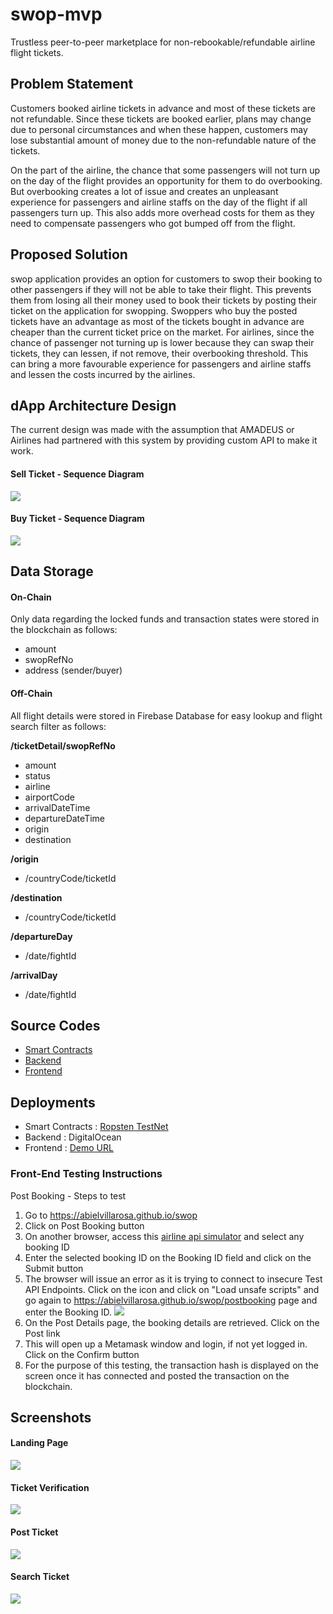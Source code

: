 # swop-mvp

Trustless peer-to-peer marketplace for non-rebookable/refundable airline flight tickets.

## Problem Statement

Customers booked airline tickets in advance and most of these tickets are not refundable. Since these tickets are booked earlier, plans may change due to personal circumstances and when these happen, customers may lose substantial amount of money due to the non-refundable nature of the tickets. 

On the part of the airline, the chance that some passengers will not turn up on the day of the flight provides an opportunity for them to do overbooking. But overbooking creates a lot of issue and creates an unpleasant experience for passengers and airline staffs on the day of the flight if all passengers turn up. This also adds more overhead costs for them as they need to compensate passengers who got bumped off from the flight.

## Proposed Solution

swop application provides an option for customers to swop their booking to other passengers if they will not be able to take their flight. This prevents them from losing all their money used to book their tickets by posting their ticket on the application for swopping. Swoppers who buy the posted tickets have an advantage as most of the tickets bought in advance are cheaper than the current ticket price on the market. For airlines, since the chance of passenger not turning up is lower because they can swap their tickets, they can lessen, if not remove, their overbooking threshold. This can bring a more favourable experience for passengers and airline staffs and lessen the costs incurred by the airlines.

## dApp Architecture Design

The current design was made with the assumption that AMADEUS or Airlines had partnered with this system by providing custom API to make it work.


#### Sell Ticket - Sequence Diagram

![](https://user-images.githubusercontent.com/47552061/61999843-0d875000-b098-11e9-9342-edee73c54de7.png)

#### Buy Ticket - Sequence Diagram

![](https://user-images.githubusercontent.com/47552061/61999844-18da7b80-b098-11e9-9db4-d36a5371580e.png)

## Data Storage

#### On-Chain

Only data regarding the locked funds and transaction states were stored in the blockchain as follows:
- amount
- swopRefNo
- address (sender/buyer)

#### Off-Chain

All flight details were stored in Firebase Database for easy lookup and flight search filter as follows:

**/ticketDetail/swopRefNo**
- amount
- status
- airline
- airportCode
- arrivalDateTime
- departureDateTime
- origin
- destination

**/origin**
- /countryCode/ticketId

**/destination**
- /countryCode/ticketId

**/departureDay**
- /date/fightId

**/arrivalDay**
- /date/fightId


## Source Codes

- [Smart Contracts](https://github.com/karlptrck/swop-contracts-mvp) 
- [Backend](https://github.com/karlptrck/swop-backend-mvp)
- [Frontend](https://github.com/abielvillarosa/swop)


## Deployments
- Smart Contracts : [Ropsten TestNet](https://github.com/karlptrck/swop-contracts-mvp/blob/master/ropsten_deployment_details.txt)
- Backend : DigitalOcean
- Frontend : [Demo URL](https://abielvillarosa.github.io/swop/)


### Front-End Testing Instructions

Post Booking - Steps to test
1) Go to https://abielvillarosa.github.io/swop
2) Click on Post Booking button
3) On another browser, access this [airline api simulator](http://68.183.204.206:3000/testBookings?fbclid=IwAR35cCJEmkGWKyb7ZYMoLAZ8jI46AgZgxnfRg5wCvqsVLh5eiEJcvXAo3Yo) and select any booking ID
4) Enter the selected booking ID on the Booking ID field and click on the Submit button
5) The browser will issue an error as it is trying to connect to insecure Test API Endpoints. Click on the icon and click on "Load unsafe scripts" and go again to https://abielvillarosa.github.io/swop/postbooking page and enter the Booking ID.
![](https://github.com/karlptrck/swop/blob/master/swop-browser-sec.JPG)
6) On the Post Details page, the booking details are retrieved. Click on the Post link
7) This will open up a Metamask window and login, if not yet logged in. Click on the Confirm button
8) For the purpose of this testing, the transaction hash is displayed on the screen once it has connected and posted the transaction on the blockchain.

## Screenshots

#### Landing Page
![](https://raw.githubusercontent.com/karlptrck/swop/master/landing.png)

#### Ticket Verification
![](https://raw.githubusercontent.com/karlptrck/swop/master/ticket_verification.png)

#### Post Ticket
![](https://raw.githubusercontent.com/karlptrck/swop/master/post.png)

#### Search Ticket
![](https://raw.githubusercontent.com/karlptrck/swop/master/search_result.png)
